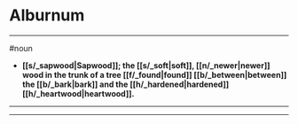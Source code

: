 # Alburnum
---
#noun
- **[[s/_sapwood|Sapwood]]; the [[s/_soft|soft]], [[n/_newer|newer]] wood in the trunk of a tree [[f/_found|found]] [[b/_between|between]] the [[b/_bark|bark]] and the [[h/_hardened|hardened]] [[h/_heartwood|heartwood]].**
---
---
